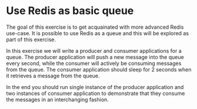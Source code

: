 # Use Redis as basic queue

The goal of this exercise is to get acquainated with more advanced Redis use-case. 
It is possible to use Redis as a queue and this will be explored as part of this exercise.

In this exercise we will write a producer and consumer applications for a queue. The
producer application will push a new message into the queue every second, while
the consumer will actively be consuming messages from the queue. The consumer
application should sleep for 2 seconds when it retrieves a message from the
queue.

In the end you should run single instance of the producer application and two instances
of consumer application to demonstrate that they consume the messages in an interchanging fashion.